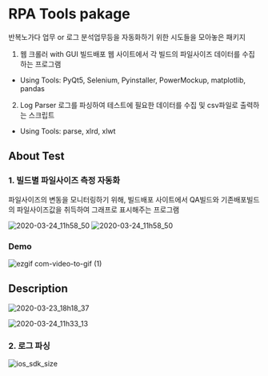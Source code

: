 # RPA Tools pakage
반복노가다 업무 or 로그 분석업무등을 자동화하기 위한 시도들을 모아놓은 패키지

1. 웹 크롤러 with GUI 
빌드배포 웹 사이트에서 각 빌드의 파일사이즈 데이터를 수집하는 프로그램 
  + Using Tools: PyQt5, Selenium, Pyinstaller, PowerMockup, matplotlib, pandas

2. Log Parser
로그를 파싱하여 테스트에 필요한 데이터를 수집 및 csv파일로 출력하는 스크립트
  + Using Tools: parse, xlrd, xlwt

## About Test
### 1. 빌드별 파일사이즈 측정 자동화
파일사이즈의 변동을 모니터링하기 위해, 빌드배포 사이트에서 QA빌드와 기존배포빌드의 파일사이즈값을 취득하여 그래프로 표시해주는 프로그램

![2020-03-24_11h58_50](https://user-images.githubusercontent.com/25470405/77383763-1f57f900-6dc7-11ea-868a-63b321531093.png)
![2020-03-24_11h58_50](https://user-images.githubusercontent.com/25470405/77384067-d5234780-6dc7-11ea-9cbe-1d377b92ca5b.png)

### Demo
![ezgif com-video-to-gif (1)](https://user-images.githubusercontent.com/25470405/77300000-b58d1000-6d30-11ea-98d9-eb412cd8724a.gif)

## Description
![2020-03-23_18h18_37](https://user-images.githubusercontent.com/25470405/77301296-c9397600-6d32-11ea-8d3e-b55cffeb5e09.png)


![2020-03-24_11h33_13](https://user-images.githubusercontent.com/25470405/77382276-50362f00-6dc3-11ea-9dc4-5093a3edfeaa.png)


        
### 2. 로그 파싱




![ios_sdk_size](https://user-images.githubusercontent.com/25470405/77301454-0e5da800-6d33-11ea-8f47-6193169be974.png)


